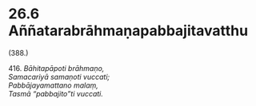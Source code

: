 

# 26.6 Aññatarabrāhmaṇapabbajitavatthu



(388.)

416\. _Bāhitapāpoti brāhmaṇo,_  
_Samacariyā samaṇoti vuccati;_  
_Pabbājayamattano malaṃ,_  
_Tasmā “pabbajito”ti vuccati._  




